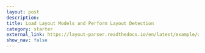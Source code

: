 ```yaml
---
layout: post
description:   
title: Load Layout Models and Perform Layout Detection
category: starter
external_link: https://layout-parser.readthedocs.io/en/latest/example/deep_layout_parsing/index.html
show_nav: false
---
```

